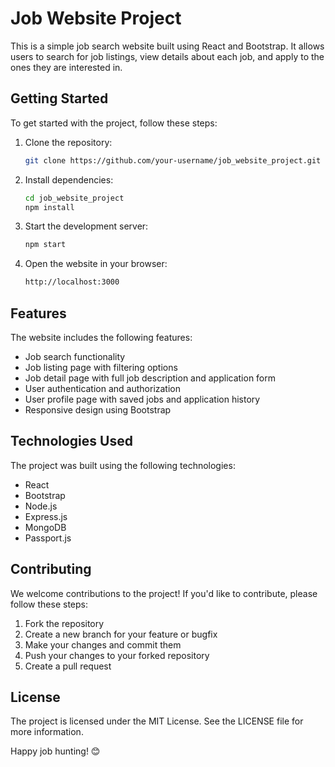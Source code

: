 # Job Website Project

This is a simple job search website built using React and Bootstrap. It allows users to search for job listings, view details about each job, and apply to the ones they are interested in.

## Getting Started

To get started with the project, follow these steps:

1. Clone the repository:
    ```bash
    git clone https://github.com/your-username/job_website_project.git
    ```

2. Install dependencies:
    ```bash
    cd job_website_project
    npm install
    ```

3. Start the development server:
    ```bash
    npm start
    ```

4. Open the website in your browser:
    ```bash
    http://localhost:3000
    ```

## Features

The website includes the following features:

- Job search functionality
- Job listing page with filtering options
- Job detail page with full job description and application form
- User authentication and authorization
- User profile page with saved jobs and application history
- Responsive design using Bootstrap

## Technologies Used

The project was built using the following technologies:

- React
- Bootstrap
- Node.js
- Express.js
- MongoDB
- Passport.js

## Contributing

We welcome contributions to the project! If you'd like to contribute, please follow these steps:

1. Fork the repository
2. Create a new branch for your feature or bugfix
3. Make your changes and commit them
4. Push your changes to your forked repository
5. Create a pull request

## License

The project is licensed under the MIT License. See the LICENSE file for more information.

Happy job hunting! 😊
